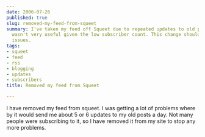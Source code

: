 ```yaml
---
date: 2006-07-26
published: true
slug: removed-my-feed-from-squeet
summary: I've taken my feed off Squeet due to repeated updates to old posts, which
  wasn't very useful given the low subscriber count. This change should prevent further
  issues.
tags:
- squeet
- feed
- rss
- blogging
- updates
- subscribers
title: Removed my feed from Squeet

---
```

I have removed my feed from squeet.  I was getting a lot of problems where by it would send me about 5 or 6 updates to my old posts a day.  Not many people were subscribing to it, so I have removed it from my site to stop any more problems.<img class="posterous_download_image" src="https://blogger.googleusercontent.com/tracker/8109338-115389970749578378?l=www.kinlan.co.uk%2Findex.html" height="1" alt="" width="1" />

